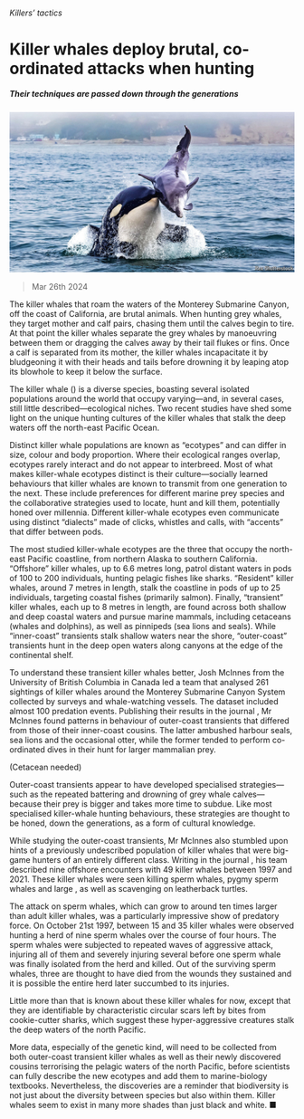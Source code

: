 ###### Killers’ tactics

# Killer whales deploy brutal, co-ordinated attacks when hunting 

##### Their techniques are passed down through the generations 

![image](images/20240330_STP001.jpg) 

> Mar 26th 2024 

The killer whales that roam the waters of the Monterey Submarine Canyon, off the coast of California, are brutal animals. When hunting grey whales, they target mother and calf pairs, chasing them until the calves begin to tire. At that point the killer whales separate the grey whales by manoeuvring between them or dragging the calves away by their tail flukes or fins. Once a calf is separated from its mother, the killer whales incapacitate it by bludgeoning it with their heads and tails before drowning it by leaping atop its blowhole to keep it below the surface.

The killer whale () is a diverse species, boasting several isolated populations around the world that occupy varying—and, in several cases, still little described—ecological niches. Two recent studies have shed some light on the unique hunting cultures of the killer whales that stalk the deep waters off the north-east Pacific Ocean. 

Distinct killer whale populations are known as “ecotypes” and can differ in size, colour and body proportion. Where their ecological ranges overlap, ecotypes rarely interact and do not appear to interbreed. Most of what makes killer-whale ecotypes distinct is their culture—socially learned behaviours that killer whales are known to transmit from one generation to the next. These include preferences for different marine prey species and the collaborative strategies used to locate, hunt and kill them, potentially honed over millennia. Different killer-whale ecotypes even communicate using distinct “dialects” made of clicks, whistles and calls, with “accents” that differ between pods.

The most studied killer-whale ecotypes are the three that occupy the north-east Pacific coastline, from northern Alaska to southern California. “Offshore” killer whales, up to 6.6 metres long, patrol distant waters in pods of 100 to 200 individuals, hunting pelagic fishes like sharks. “Resident” killer whales, around 7 metres in length, stalk the coastline in pods of up to 25 individuals, targeting coastal fishes (primarily salmon). Finally, “transient” killer whales, each up to 8 metres in length, are found across both shallow and deep coastal waters and pursue marine mammals, including cetaceans (whales and dolphins), as well as pinnipeds (sea lions and seals). While “inner-coast” transients stalk shallow waters near the shore, “outer-coast” transients hunt in the deep open waters along canyons at the edge of the continental shelf.

To understand these transient killer whales better, Josh McInnes from the University of British Columbia in Canada led a team that analysed 261 sightings of killer whales around the Monterey Submarine Canyon System collected by surveys and whale-watching vessels. The dataset included almost 100 predation events. Publishing their results in the journal , Mr McInnes found patterns in behaviour of outer-coast transients that differed from those of their inner-coast cousins. The latter ambushed harbour seals, sea lions and the occasional otter, while the former tended to perform co-ordinated dives in their hunt for larger mammalian prey.

(Cetacean needed)

Outer-coast transients appear to have developed specialised strategies—such as the repeated battering and drowning of grey whale calves—because their prey is bigger and takes more time to subdue. Like most specialised killer-whale hunting behaviours, these strategies are thought to be honed, down the generations, as a form of cultural knowledge.

While studying the outer-coast transients, Mr McInnes also stumbled upon hints of a previously undescribed population of killer whales that were big-game hunters of an entirely different class. Writing in the journal , his team described nine offshore encounters with 49 killer whales between 1997 and 2021. These killer whales were seen killing sperm whales, pygmy sperm whales and large , as well as scavenging on leatherback turtles. 

The attack on sperm whales, which can grow to around ten times larger than adult killer whales, was a particularly impressive show of predatory force. On October 21st 1997, between 15 and 35 killer whales were observed hunting a herd of nine sperm whales over the course of four hours. The sperm whales were subjected to repeated waves of aggressive attack, injuring all of them and severely injuring several before one sperm whale was finally isolated from the herd and killed. Out of the surviving sperm whales, three are thought to have died from the wounds they sustained and it is possible the entire herd later succumbed to its injuries.

Little more than that is known about these killer whales for now, except that they are identifiable by characteristic circular scars left by bites from cookie-cutter sharks, which suggest these hyper-aggressive creatures stalk the deep waters of the north Pacific.

More data, especially of the genetic kind, will need to be collected from both outer-coast transient killer whales as well as their newly discovered cousins terrorising the pelagic waters of the north Pacific, before scientists can fully describe the new ecotypes and add them to marine-biology textbooks. Nevertheless, the discoveries are a reminder that biodiversity is not just about the diversity between species but also within them. Killer whales seem to exist in many more shades than just black and white. ■



